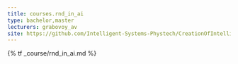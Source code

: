 ```yaml
---
title: courses.rnd_in_ai
type: bachelor,master
lecturers: grabovoy_av
site: https://github.com/Intelligent-Systems-Phystech/CreationOfIntelligentSystems
---
```


{% tf _course/rnd_in_ai.md %}
